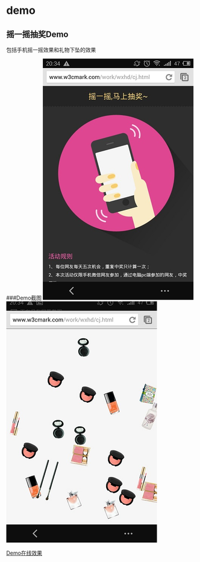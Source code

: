demo
====

## 摇一摇抽奖Demo
包括手机摇一摇效果和礼物下坠的效果

###Demo截图
![截图1](img/demo1.jpg)
![截图2](img/demo2.jpg)

[Demo在线效果](http://www.w3cmark.com/work/wxhd/cj.html)

